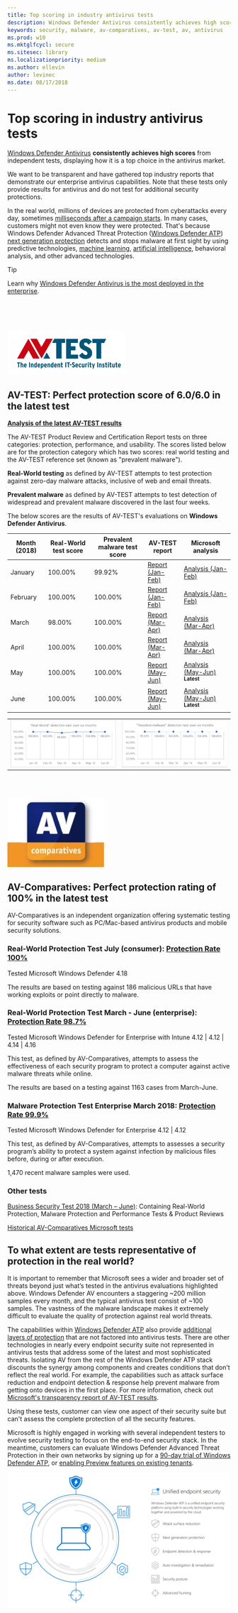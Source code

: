 ```yaml
---
title: Top scoring in industry antivirus tests
description: Windows Defender Antivirus consistently achieves high scores from independent tests. View the latest scores and analysis.
keywords: security, malware, av-comparatives, av-test, av, antivirus
ms.prod: w10
ms.mktglfcycl: secure
ms.sitesec: library
ms.localizationpriority: medium
ms.author: ellevin
author: levinec
ms.date: 08/17/2018
---
```


# Top scoring in industry antivirus tests

[Windows Defender Antivirus](https://docs.microsoft.com/windows/security/threat-protection/windows-defender-antivirus/windows-defender-antivirus-in-windows-10?ocid=cx-docs-avreports) **consistently achieves high scores** from independent tests, displaying how it is a top choice in the antivirus market.

We want to be transparent and have gathered top industry reports that demonstrate our enterprise antivirus capabilities. Note that these tests only provide results for antivirus and do not test for additional security protections.

In the real world, millions of devices are protected from cyberattacks every day, sometimes [milliseconds after a campaign starts](https://cloudblogs.microsoft.com/microsoftsecure/2018/03/07/behavior-monitoring-combined-with-machine-learning-spoils-a-massive-dofoil-coin-mining-campaign?ocid=cx-docs-avreports). In many cases, customers might not even know they were protected. That's because Windows Defender Advanced Threat Protection ([Windows Defender ATP](https://www.microsoft.com/WindowsForBusiness/windows-atp?ocid=cx-docs-avreports)) [next generation protection](https://www.youtube.com/watch?v=Xy3MOxkX_o4) detects and stops malware at first sight by using predictive technologies, [machine learning](https://cloudblogs.microsoft.com/microsoftsecure/2018/06/07/machine-learning-vs-social-engineering?ocid=cx-docs-avreports), [artificial intelligence](https://cloudblogs.microsoft.com/microsoftsecure/2018/02/14/how-artificial-intelligence-stopped-an-emotet-outbreak?ocid=cx-docs-avreports), behavioral analysis, and other advanced technologies.

> [!TIP]
> Learn why [Windows Defender Antivirus is the most deployed in the enterprise](https://cloudblogs.microsoft.com/microsoftsecure/2018/03/22/why-windows-defender-antivirus-is-the-most-deployed-in-the-enterprise?ocid=cx-docs-avreports).

<br></br><br></br>
![AV-TEST logo](./images/av-test-logo.png)

## AV-TEST: Perfect protection score of 6.0/6.0 in the latest test

**[Analysis of the latest AV-TEST results](https://query.prod.cms.rt.microsoft.com/cms/api/am/binary/RE2v60I?ocid=cx-docs-avreports)**

The AV-TEST Product Review and Certification Report tests on three categories: protection, performance, and usability. The scores listed below are for the protection category which has two scores: real world testing and the AV-TEST reference set (known as "prevalent malware").

**Real-World testing** as defined by AV-TEST attempts to test protection against zero-day malware attacks, inclusive of web and email threats.

**Prevalent malware** as defined by AV-TEST attempts to test detection of widespread and prevalent malware discovered in the last four weeks.

The below scores are the results of AV-TEST's evaluations on **Windows Defender Antivirus**.

|Month (2018)|Real-World test score| Prevalent malware test score | AV-TEST report| Microsoft analysis|
|---|---|---|---|---|
|January| 100.00%| 99.92%| [Report (Jan-Feb)](https://www.av-test.org/en/antivirus/business-windows-client/windows-10/february-2018/microsoft-windows-defender-antivirus-4.12-180674/)| [Analysis (Jan-Feb)](https://query.prod.cms.rt.microsoft.com/cms/api/am/binary/RE27O5A?ocid=cx-docs-avreports)|
|February| 100.00% | 100.00%|[Report (Jan-Feb)](https://www.av-test.org/en/antivirus/business-windows-client/windows-10/february-2018/microsoft-windows-defender-antivirus-4.12-180674/)| [Analysis (Jan-Feb)](https://query.prod.cms.rt.microsoft.com/cms/api/am/binary/RE27O5A?ocid=cx-docs-avreports)|
March |98.00%| 100.00%|[Report (Mar-Apr)](https://www.av-test.org/en/antivirus/business-windows-client/windows-10/april-2018/microsoft-windows-defender-antivirus-4.12-181574/)|[Analysis (Mar-Apr)](https://query.prod.cms.rt.microsoft.com/cms/api/am/binary/RE2ouJA?ocid=cx-docs-avreports)|
April|100.00%| 100.00%|[Report (Mar-Apr)](https://www.av-test.org/en/antivirus/business-windows-client/windows-10/april-2018/microsoft-windows-defender-antivirus-4.12-181574/)|[Analysis (Mar-Apr)](https://query.prod.cms.rt.microsoft.com/cms/api/am/binary/RE2ouJA?ocid=cx-docs-avreports)|
May|100.00%| 100.00%| [Report (May-Jun)](https://www.av-test.org/en/antivirus/business-windows-client/windows-10/june-2018/microsoft-windows-defender-antivirus-4.12-182374/) |[Analysis (May-Jun)](https://query.prod.cms.rt.microsoft.com/cms/api/am/binary/RE2v60I?ocid=cx-docs-avreports)  <sup>**Latest**</sup>|
June|100.00%| 100.00%| [Report (May-Jun)](https://www.av-test.org/en/antivirus/business-windows-client/windows-10/june-2018/microsoft-windows-defender-antivirus-4.12-182374/)|[Analysis (May-Jun)](https://query.prod.cms.rt.microsoft.com/cms/api/am/binary/RE2v60I?ocid=cx-docs-avreports) <sup>**Latest**</sup>|

|||
|---|---|
|![Graph describing Real-World detection rate](./images/RealWorld-67-percent.png)|![Graph describing Prevalent Malware](./images/PrevalentMalware-67-percent.png)|
<br></br>

![AV-Comparatives Logo](./images/av-comparatives-logo-3.png)

## AV-Comparatives: Perfect protection rating of 100% in the latest test

AV-Comparatives is an independent organization offering systematic testing for security software such as PC/Mac-based antivirus products and mobile security solutions.

### Real-World Protection Test July (consumer): [Protection Rate 100%](https://www.av-comparatives.org/tests/real-world-protection-test-july-2018-factsheet/)

Tested Microsoft Windows Defender 4.18

The results are based on testing against 186 malicious URLs that have working exploits or point directly to malware.

### Real-World Protection Test March - June (enterprise): [Protection Rate 98.7%](https://www.av-comparatives.org/tests/real-world-protection-test-enterprise-march-june-2018-testresult/)

Tested Microsoft Windows Defender for Enterprise with Intune 4.12 | 4.12 | 4.14 | 4.16

This test, as defined by AV-Comparatives, attempts to assess the effectiveness of each security program to protect a computer against active malware threats while online.

 The results are based on a testing against 1163 cases from March-June.

### Malware Protection Test Enterprise March 2018: [Protection Rate 99.9%](https://www.av-comparatives.org/tests/malware-protection-test-enterprise-march-2018-testresult/)

Tested Microsoft Windows Defender for Enterprise 4.12 | 4.12

This test, as defined by AV-Comparatives, attempts to assesses a security program’s ability to protect a system against infection by malicious files before, during or after execution.

1,470 recent malware samples were used.

### Other tests

[Business Security Test 2018 (March – June)](https://www.av-comparatives.org/tests/business-security-test-2018-march-june/#management-summary): Containing Real-World Protection, Malware Protection and Performance Tests & Product Reviews

[Historical AV-Comparatives Microsoft tests](https://www.av-comparatives.org/vendors/microsoft/)

## To what extent are tests representative of protection in the real world?

It is important to remember that Microsoft sees a wider and broader set of threats beyond just what’s tested in the antivirus evaluations highlighted above. Windows Defender AV encounters a staggering ~200 million samples every month, and the typical antivirus test consist of ~100 samples. The vastness of the malware landscape makes it extremely difficult to evaluate the quality of protection against real world threats. 
 
The capabilities within [Windows Defender ATP](https://www.microsoft.com/WindowsForBusiness/windows-atp?ocid=cx-docs-avreports) also provide [additional layers of protection](https://cloudblogs.microsoft.com/microsoftsecure/2017/12/11/detonating-a-bad-rabbit-windows-defender-antivirus-and-layered-machine-learning-defenses?ocid=cx-docs-avreports) that are not factored into antivirus tests.  There are other technologies in nearly every endpoint security suite not represented in antivirus tests that address some of the latest and most sophisticated threats. Isolating AV from the rest of the Windows Defender ATP stack discounts the synergy among components and creates conditions that don’t reflect the real world. For example, the capabilities such as attack surface reduction and endpoint detection & response help prevent malware from getting onto devices in the first place. For more information, check out [Microsoft's transparency report of AV-TEST results](https://query.prod.cms.rt.microsoft.com/cms/api/am/binary/RE2ouJA?ocid=cx-docs-avreports).

Using these tests, customer can view one aspect of their security suite but can't assess the complete protection of all the security features.

Microsoft is highly engaged in working with several independent testers to evolve security testing to focus on the end-to-end security stack. In the meantime, customers can evaluate Windows Defender Advanced Threat Protection in their own networks by signing up for a [90-day trial of Windows Defender ATP](https://www.microsoft.com/windowsforbusiness/windows-atp?ocid=cx-docs-avreports), or [enabling Preview features on existing tenants](https://docs.microsoft.com/windows/security/threat-protection/windows-defender-atp/preview-settings-windows-defender-advanced-threat-protection?ocid=cx-docs-avreports).

![ATP](./images/wdatp-pillars2.png)
